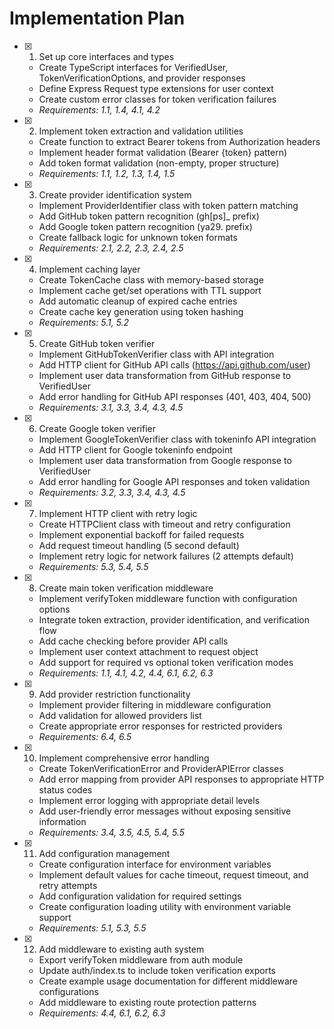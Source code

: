 # Implementation Plan

- [x] 1. Set up core interfaces and types
  - Create TypeScript interfaces for VerifiedUser, TokenVerificationOptions, and provider responses
  - Define Express Request type extensions for user context
  - Create custom error classes for token verification failures
  - _Requirements: 1.1, 1.4, 4.1, 4.2_

- [x] 2. Implement token extraction and validation utilities
  - Create function to extract Bearer tokens from Authorization headers
  - Implement header format validation (Bearer {token} pattern)
  - Add token format validation (non-empty, proper structure)
  - _Requirements: 1.1, 1.2, 1.3, 1.4, 1.5_

- [x] 3. Create provider identification system
  - Implement ProviderIdentifier class with token pattern matching
  - Add GitHub token pattern recognition (gh[ps]_ prefix)
  - Add Google token pattern recognition (ya29. prefix)
  - Create fallback logic for unknown token formats
  - _Requirements: 2.1, 2.2, 2.3, 2.4, 2.5_

- [x] 4. Implement caching layer
  - Create TokenCache class with memory-based storage
  - Implement cache get/set operations with TTL support
  - Add automatic cleanup of expired cache entries
  - Create cache key generation using token hashing
  - _Requirements: 5.1, 5.2_

- [x] 5. Create GitHub token verifier
  - Implement GitHubTokenVerifier class with API integration
  - Add HTTP client for GitHub API calls (https://api.github.com/user)
  - Implement user data transformation from GitHub response to VerifiedUser
  - Add error handling for GitHub API responses (401, 403, 404, 500)
  - _Requirements: 3.1, 3.3, 3.4, 4.3, 4.5_

- [x] 6. Create Google token verifier
  - Implement GoogleTokenVerifier class with tokeninfo API integration
  - Add HTTP client for Google tokeninfo endpoint
  - Implement user data transformation from Google response to VerifiedUser
  - Add error handling for Google API responses and token validation
  - _Requirements: 3.2, 3.3, 3.4, 4.3, 4.5_

- [x] 7. Implement HTTP client with retry logic
  - Create HTTPClient class with timeout and retry configuration
  - Implement exponential backoff for failed requests
  - Add request timeout handling (5 second default)
  - Implement retry logic for network failures (2 attempts default)
  - _Requirements: 5.3, 5.4, 5.5_

- [x] 8. Create main token verification middleware
  - Implement verifyToken middleware function with configuration options
  - Integrate token extraction, provider identification, and verification flow
  - Add cache checking before provider API calls
  - Implement user context attachment to request object
  - Add support for required vs optional token verification modes
  - _Requirements: 1.1, 4.1, 4.2, 4.4, 6.1, 6.2, 6.3_

- [x] 9. Add provider restriction functionality
  - Implement provider filtering in middleware configuration
  - Add validation for allowed providers list
  - Create appropriate error responses for restricted providers
  - _Requirements: 6.4, 6.5_

- [x] 10. Implement comprehensive error handling
  - Create TokenVerificationError and ProviderAPIError classes
  - Add error mapping from provider API responses to appropriate HTTP status codes
  - Implement error logging with appropriate detail levels
  - Add user-friendly error messages without exposing sensitive information
  - _Requirements: 3.4, 3.5, 4.5, 5.4, 5.5_

- [x] 11. Add configuration management
  - Create configuration interface for environment variables
  - Implement default values for cache timeout, request timeout, and retry attempts
  - Add configuration validation for required settings
  - Create configuration loading utility with environment variable support
  - _Requirements: 5.1, 5.3, 5.5_

- [x] 12. Add middleware to existing auth system
  - Export verifyToken middleware from auth module
  - Update auth/index.ts to include token verification exports
  - Create example usage documentation for different middleware configurations
  - Add middleware to existing route protection patterns
  - _Requirements: 4.4, 6.1, 6.2, 6.3_